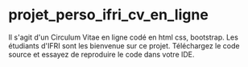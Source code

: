 # projet_perso_ifri_cv_en_ligne
Il s'agit d'un Circulum Vitae en ligne codé en html css, bootstrap. Les étudiants d'IFRI sont les bienvenue sur ce projet.
Téléchargez le code source et essayez de reproduire le code dans votre IDE. 
